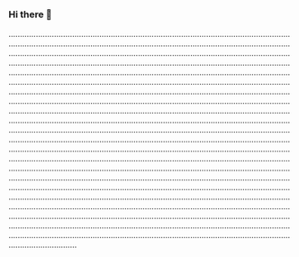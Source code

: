 ### Hi there 👋

......................................................................................................................................................................................................................................................................................................................................................................................................................................................................................................................................................................................................................................................................................................................................................................................................................................................................................................................................................................................................................................................................................................................................................................................................................................................................................................................................................................................................................................................................................................................................................................................................................................................................................................................................................................................................................................................................................................................................................................................................................................................................................................................................................................................................................................................................................................................................................................................................................................................................................................................................................................................................................................................................................................................................................................................................................................................................